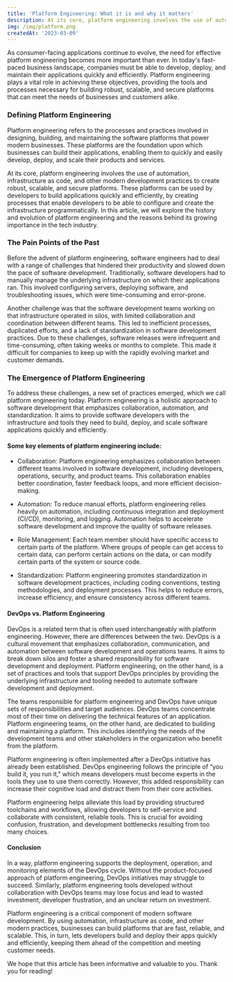 ```yaml
---
title: 'Platform Engineering: What it is and why it matters'
description: At its core, platform engineering involves the use of automation, infrastructure as code, and other modern development practices to create robust, scalable, and secure platforms.
img: /img/platform.png
createdAt: '2023-03-09'
---
```

As consumer-facing applications continue to evolve, the need for effective platform engineering becomes more important than ever. In today's fast-paced business landscape, companies must be able to develop, deploy, and maintain their applications quickly and efficiently. Platform engineering plays a vital role in achieving these objectives, providing the tools and processes necessary for building robust, scalable, and secure platforms that can meet the needs of businesses and customers alike.

### Defining Platform Engineering
Platform engineering refers to the processes and practices involved in designing, building, and maintaining the software platforms that power modern businesses. These platforms are the foundation upon which businesses can build their applications, enabling them to quickly and easily develop, deploy, and scale their products and services.

At its core, platform engineering involves the use of automation, infrastructure as code, and other modern development practices to create robust, scalable, and secure platforms. These platforms can be used by developers to build applications quickly and efficiently, by creating processes that enable developers to be able to configure and create the infrastructure programmatically. In this article, we will explore the history and evolution of platform engineering and the reasons behind its growing importance in the tech industry.

### The Pain Points of the Past
Before the advent of platform engineering, software engineers had to deal with a range of challenges that hindered their productivity and slowed down the pace of software development. Traditionally, software developers had to manually manage the underlying infrastructure on which their applications ran. This involved configuring servers, deploying software, and troubleshooting issues, which were time-consuming and error-prone. 

Another challenge was that the software development teams working on that infrastructure operated in silos, with limited collaboration and coordination between different teams. This led to inefficient processes, duplicated efforts, and a lack of standardization in software development practices. Due to these challenges, software releases were infrequent and time-consuming, often taking weeks or months to complete. This made it difficult for companies to keep up with the rapidly evolving market and customer demands.

### The Emergence of Platform Engineering
To address these challenges, a new set of practices emerged, which we call platform engineering today. Platform engineering is a holistic approach to software development that emphasizes collaboration, automation, and standardization. It aims to provide software developers with the infrastructure and tools they need to build, deploy, and scale software applications quickly and efficiently.

#### Some key elements of platform engineering include:
* Collaboration: Platform engineering emphasizes collaboration between different teams involved in software development, including developers, operations, security, and product teams. This collaboration enables better coordination, faster feedback loops, and more efficient decision-making.

* Automation: To reduce manual efforts, platform engineering relies heavily on automation, including continuous integration and deployment (CI/CD), monitoring, and logging. Automation helps to accelerate software development and improve the quality of software releases.

* Role Management: Each team member should have specific access to certain parts of the platform. Where groups of people can get access to certain data, can perform certain actions on the data, or can modify certain parts of the system or source code. 

* Standardization: Platform engineering promotes standardization in software development practices, including coding conventions, testing methodologies, and deployment processes. This helps to reduce errors, increase efficiency, and ensure consistency across different teams.

#### DevOps vs. Platform Engineering
DevOps is a related term that is often used interchangeably with platform engineering. However, there are differences between the two. DevOps is a cultural movement that emphasizes collaboration, communication, and automation between software development and operations teams. It aims to break down silos and foster a shared responsibility for software development and deployment. Platform engineering, on the other hand, is a set of practices and tools that support DevOps principles by providing the underlying infrastructure and tooling needed to automate software development and deployment.

The teams responsible for platform engineering and DevOps have unique sets of responsibilities and target audiences. DevOps teams concentrate most of their time on delivering the technical features of an application. Platform engineering teams, on the other hand, are dedicated to building and maintaining a platform. This includes identifying the needs of the development teams and other stakeholders in the organization who benefit from the platform.

Platform engineering is often implemented after a DevOps initiative has already been established. DevOps engineering follows the principle of “you build it, you run it," which means developers must become experts in the tools they use to use them correctly. However, this added responsibility can increase their cognitive load and distract them from their core activities.

Platform engineering helps alleviate this load by providing structured toolchains and workflows, allowing developers to self-service and collaborate with consistent, reliable tools. This is crucial for avoiding confusion, frustration, and development bottlenecks resulting from too many choices.

#### Conclusion
In a way, platform engineering supports the deployment, operation, and monitoring elements of the DevOps cycle. Without the product-focused approach of platform engineering, DevOps initiatives may struggle to succeed. Similarly, platform engineering tools developed without collaboration with DevOps teams may lose focus and lead to wasted investment, developer frustration, and an unclear return on investment.

Platform engineering is a critical component of modern software development. By using automation, infrastructure as code, and other modern practices, businesses can build platforms that are fast, reliable, and scalable. This, in turn, lets developers build and deploy their apps quickly and efficiently, keeping them ahead of the competition and meeting customer needs.

We hope that this article has been informative and valuable to you. Thank you for reading!